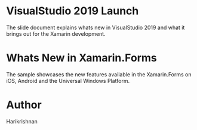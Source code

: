 VisualStudio 2019 Launch
=========================

The slide document explains whats new in VisualStudio 2019 and what it brings out for the Xamarin development.

Whats New in Xamarin.Forms
===========================================

The sample showcases the new features available in the Xamarin.Forms on iOS, Android and the Universal Windows Platform.


Author
======

Harikrishnan
